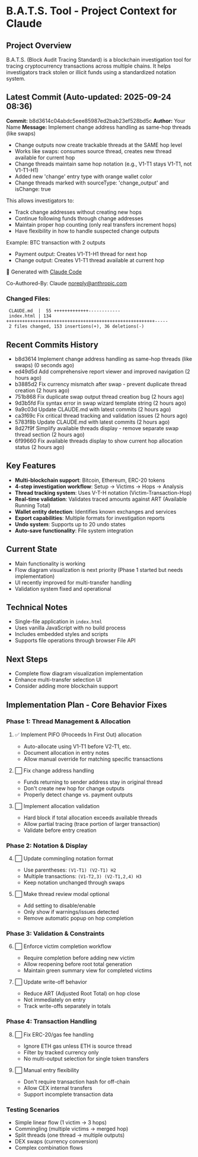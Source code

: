 # B.A.T.S. Tool - Project Context for Claude

## Project Overview
B.A.T.S. (Block Audit Tracing Standard) is a blockchain investigation tool for tracing cryptocurrency transactions across multiple chains. It helps investigators track stolen or illicit funds using a standardized notation system.

## Latest Commit (Auto-updated: 2025-09-24 08:36)

**Commit:** b8d3614c04abdc5eee85987ed2bab23ef528bd5c
**Author:** Your Name
**Message:** Implement change address handling as same-hop threads (like swaps)

- Change outputs now create trackable threads at the SAME hop level
- Works like swaps: consumes source thread, creates new thread available for current hop
- Change threads maintain same hop notation (e.g., V1-T1 stays V1-T1, not V1-T1-H1)
- Added new 'change' entry type with orange wallet color
- Change threads marked with sourceType: 'change_output' and isChange: true

This allows investigators to:
- Track change addresses without creating new hops
- Continue following funds through change addresses
- Maintain proper hop counting (only real transfers increment hops)
- Have flexibility in how to handle suspected change outputs

Example: BTC transaction with 2 outputs
- Payment output: Creates V1-T1-H1 thread for next hop
- Change output: Creates V1-T1 thread available at current hop

🤖 Generated with [Claude Code](https://claude.ai/code)

Co-Authored-By: Claude <noreply@anthropic.com>

### Changed Files:
```
 CLAUDE.md  |  55 +++++++++++++------------
 index.html | 134 ++++++++++++++++++++++++++++++++++++++++++++++++++++++++-----
 2 files changed, 153 insertions(+), 36 deletions(-)
```

## Recent Commits History

- b8d3614 Implement change address handling as same-hop threads (like swaps) (0 seconds ago)
- ed49d5d Add comprehensive report viewer and improved navigation (2 hours ago)
- b3885d2 Fix currency mismatch after swap - prevent duplicate thread creation (2 hours ago)
- 751b868 Fix duplicate swap output thread creation bug (2 hours ago)
- 9d3b5fd Fix syntax error in swap wizard template string (2 hours ago)
- 9a9c03d Update CLAUDE.md with latest commits (2 hours ago)
- ca3f69c Fix critical thread tracking and validation issues (2 hours ago)
- 5783f8b Update CLAUDE.md with latest commits (2 hours ago)
- 8d27f9f Simplify available threads display - remove separate swap thread section (2 hours ago)
- 6f99660 Fix available threads display to show current hop allocation status (2 hours ago)

## Key Features
- **Multi-blockchain support**: Bitcoin, Ethereum, ERC-20 tokens
- **4-step investigation workflow**: Setup → Victims → Hops → Analysis
- **Thread tracking system**: Uses V-T-H notation (Victim-Transaction-Hop)
- **Real-time validation**: Validates traced amounts against ART (Available Running Total)
- **Wallet entity detection**: Identifies known exchanges and services
- **Export capabilities**: Multiple formats for investigation reports
- **Undo system**: Supports up to 20 undo states
- **Auto-save functionality**: File system integration

## Current State
- Main functionality is working
- Flow diagram visualization is next priority (Phase 1 started but needs implementation)
- UI recently improved for multi-transfer handling
- Validation system fixed and operational

## Technical Notes
- Single-file application in `index.html`
- Uses vanilla JavaScript with no build process
- Includes embedded styles and scripts
- Supports file operations through browser File API

## Next Steps
- Complete flow diagram visualization implementation
- Enhance multi-transfer selection UI
- Consider adding more blockchain support

## Implementation Plan - Core Behavior Fixes

### Phase 1: Thread Management & Allocation
1. ✅ Implement PIFO (Proceeds In First Out) allocation
   - Auto-allocate using V1-T1 before V2-T1, etc.
   - Document allocation in entry notes
   - Allow manual override for matching specific transactions

2. ⬜ Fix change address handling
   - Funds returning to sender address stay in original thread
   - Don't create new hop for change outputs
   - Properly detect change vs. payment outputs

3. ⬜ Implement allocation validation
   - Hard block if total allocation exceeds available threads
   - Allow partial tracing (trace portion of larger transaction)
   - Validate before entry creation

### Phase 2: Notation & Display
4. ⬜ Update commingling notation format
   - Use parentheses: `(V1-T1) (V2-T1) H2`
   - Multiple transactions: `(V1-T2,3) (V2-T1,2,4) H3`
   - Keep notation unchanged through swaps

5. ⬜ Make thread review modal optional
   - Add setting to disable/enable
   - Only show if warnings/issues detected
   - Remove automatic popup on hop completion

### Phase 3: Validation & Constraints
6. ⬜ Enforce victim completion workflow
   - Require completion before adding new victim
   - Allow reopening before root total generation
   - Maintain green summary view for completed victims

7. ⬜ Update write-off behavior
   - Reduce ART (Adjusted Root Total) on hop close
   - Not immediately on entry
   - Track write-offs separately in totals

### Phase 4: Transaction Handling
8. ⬜ Fix ERC-20/gas fee handling
   - Ignore ETH gas unless ETH is source thread
   - Filter by tracked currency only
   - No multi-output selection for single token transfers

9. ⬜ Manual entry flexibility
   - Don't require transaction hash for off-chain
   - Allow CEX internal transfers
   - Support incomplete transaction data

### Testing Scenarios
- Simple linear flow (1 victim → 3 hops)
- Commingling (multiple victims → merged hop)
- Split threads (one thread → multiple outputs)
- DEX swaps (currency conversion)
- Complex combination flows

